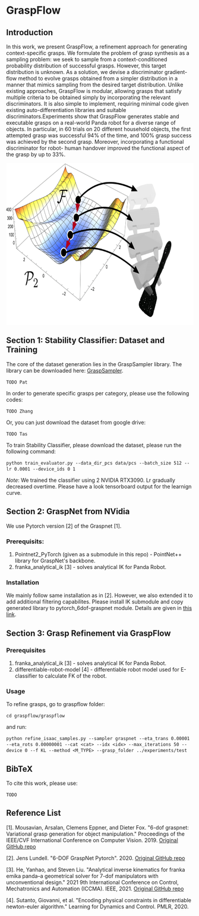# GraspFlow

## Introduction
In this work, we present GraspFlow, a refinement approach for generating context-specific grasps. We formulate the problem of grasp synthesis as a sampling problem: we seek to sample from a context-conditioned probability distribution of successful grasps. However, this target distribution is unknown. As a solution, we devise a discriminator gradient-flow method to evolve grasps obtained from a simpler distribution in a manner that mimics sampling from the desired target distribution. Unlike existing approaches, GraspFlow is modular, allowing grasps that satisfy multiple criteria to be obtained simply by incorporating the relevant discriminators. It is also simple to implement, requiring minimal code given existing auto-differentiation libraries and suitable discriminators.Experiments show that GraspFlow generates stable and executable grasps on a real-world Panda robot for a diverse range of objects.
In particular, in 60 trials on 20 different household objects, the first attempted grasp was successful 94% of the time, and 100% grasp success was achieved by the second grasp. Moreover, incorporating a functional discriminator for robot-
human handover improved the functional aspect of the grasp by up to 33%.

<!-- ![mainfigure](figs/mainfig-1.png =400x) -->

<!-- <img src="figs/mainfig-1.png" alt="main" width="600" height="300"> -->
<img align="center" alt="GraspFlow" src="figs/mainfig-1.png" width="710" height="435" />

## Section 1: Stability Classifier: Dataset and Training

The core of the dataset generation lies in the GraspSampler library. The library can be downloaded here: [GraspSampler](https://github.com/patrickeala/GraspSampler).

```
TODO Pat
```

In order to generate specific grasps per category, please use the following codes:

```
TODO Zhang
```

Or, you can just download the dataset from google drive:

```
TODO Tas
```

To train Stability Classifier, please download the dataset, please run the following command:

```
python train_evaluator.py --data_dir_pcs data/pcs --batch_size 512 --lr 0.0001 --device_ids 0 1
```

*Note*: We trained the classifier using 2 NVIDIA RTX3090. Lr gradually decreased overtime. Please have a look tensorboard output for the learnign curve.

## Section 2: GraspNet from NVidia

We use Pytorch version [2] of the Graspnet [1]. 
### Prerequisits:
1. Pointnet2_PyTorch (given as a submodule in this repo) - PointNet++ library for GraspNet's backbone.
2. franka_analytical_ik [3] - solves analytical IK for Panda Robot.

### Installation
We mainly follow same installation as in [2]. However, we also extended it to add additional filtering capabilites. Please install IK submodule and copy generated library to pytorch_6dof-graspnet module. Details are given in [this link](https://github.com/tasbolat1/franka_analytical_ik.git).


## Section 3: Grasp Refinement via GraspFlow

### Prerequisites
1. franka_analytical_ik [3] - solves analytical IK for Panda Robot.
2. differentiable-robot-model [4] -  differentiable robot model used for E-classifier to calculate FK of the robot.

### Usage
To refine grasps, go to graspflow folder:

```
cd graspflow/graspflow
```

and run:
```
python refine_isaac_samples.py --sampler graspnet --eta_trans 0.00001 --eta_rots 0.00000001 --cat <cat> --idx <idx> --max_iterations 50 --device 0 --f KL --method <M_TYPE> --grasp_folder ../experiments/test
```

## BibTeX

To cite this work, please use:

```
TODO
```

## Reference List
[1]. Mousavian, Arsalan, Clemens Eppner, and Dieter Fox. "6-dof graspnet: Variational grasp generation for object manipulation." Proceedings of the IEEE/CVF International Conference on Computer Vision. 2019. [Original GitHub repo](https://github.com/NVlabs/6dof-graspnet.git)

[2]. Jens Lundell. "6-DOF GraspNet Pytorch". 2020. [Original GitHub repo](https://github.com/jsll/pytorch_6dof-graspnet.git)

[3]. He, Yanhao, and Steven Liu. "Analytical inverse kinematics for franka emika panda–a geometrical solver for 7-dof manipulators with unconventional design." 2021 9th International Conference on Control, Mechatronics and Automation (ICCMA). IEEE, 2021. [Original GitHub repo](https://github.com/ffall007/franka_analytical_ik.git)

[4]. Sutanto, Giovanni, et al. "Encoding physical constraints in differentiable newton-euler algorithm." Learning for Dynamics and Control. PMLR, 2020.
